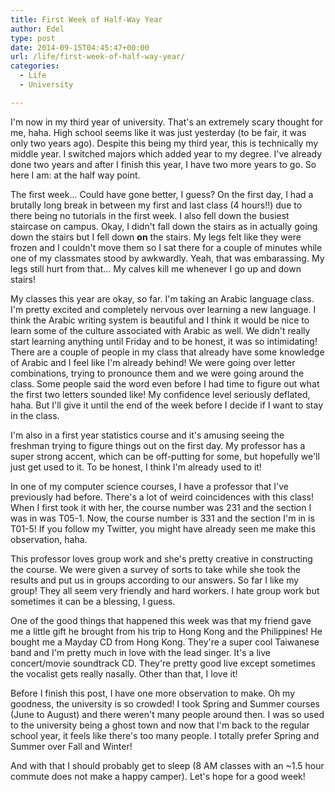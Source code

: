```yaml
---
title: First Week of Half-Way Year
author: Edel
type: post
date: 2014-09-15T04:45:47+00:00
url: /life/first-week-of-half-way-year/
categories:
  - Life
  - University

---
```

I'm now in my third year of university. That's an extremely scary thought for me, haha. High school seems like it was just yesterday (to be fair, it was only two years ago). Despite this being my third year, this is technically my middle year. I switched majors which added year to my degree. I've already done two years and after I finish this year, I have two more years to go. So here I am: at the half way point.

The first week... Could have gone better, I guess? On the first day, I had a brutally long break in between my first and last class (4 hours!!) due to there being no tutorials in the first week. I also fell down the busiest staircase on campus. Okay, I didn't fall down the stairs as in actually going down the stairs but I fell down **on** the stairs. My legs felt like they were frozen and I couldn't move them so I sat there for a couple of minutes while one of my classmates stood by awkwardly. Yeah, that was embarassing. My legs still hurt from that... My calves kill me whenever I go up and down stairs!

My classes this year are okay, so far. I'm taking an Arabic language class. I'm pretty excited and completely nervous over learning a new language. I think the Arabic writing system is beautiful and I think it would be nice to learn some of the culture associated with Arabic as well. We didn't really start learning anything until Friday and to be honest, it was so intimidating! There are a couple of people in my class that already have some knowledge of Arabic and I feel like I'm already behind! We were going over letter combinations, trying to pronounce them and we were going around the class. Some people said the word even before I had time to figure out what the first two letters sounded like! My confidence level seriously deflated, haha. But I'll give it until the end of the week before I decide if I want to stay in the class.

I'm also in a first year statistics course and it's amusing seeing the freshman trying to figure things out on the first day. My professor has a super strong accent, which can be off-putting for some, but hopefully we'll just get used to it. To be honest, I think I'm already used to it!

In one of my computer science courses, I have a professor that I've previously had before. There's a lot of weird coincidences with this class! When I first took it with her, the course number was 231 and the section I was in was T05-1. Now, the course number is 331 and the section I'm in is T01-5! If you follow my Twitter, you might have already seen me make this observation, haha.

This professor loves group work and she's pretty creative in constructing the course. We were given a survey of sorts to take while she took the results and put us in groups according to our answers. So far I like my group! They all seem very friendly and hard workers. I hate group work but sometimes it can be a blessing, I guess.

One of the good things that happened this week was that my friend gave me a little gift he brought from his trip to Hong Kong and the Philippines! He bought me a Mayday CD from Hong Kong. They're a super cool Taiwanese band and I'm pretty much in love with the lead singer. It's a live concert/movie soundtrack CD. They're pretty good live except sometimes the vocalist gets really nasally. Other than that, I love it!

Before I finish this post, I have one more observation to make. Oh my goodness, the university is so crowded! I took Spring and Summer courses (June to August) and there weren't many people around then. I was so used to the university being a ghost town and now that I'm back to the regular school year, it feels like there's too many people. I totally prefer Spring and Summer over Fall and Winter! 

And with that I should probably get to sleep (8 AM classes with an ~1.5 hour commute does not make a happy camper). Let's hope for a good week!


